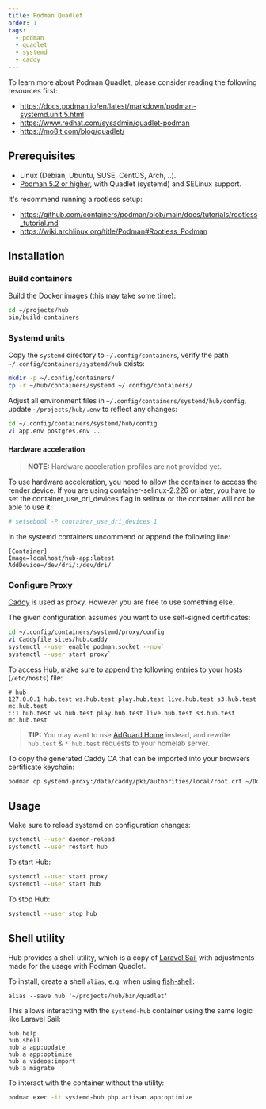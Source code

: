 ```yaml
---
title: Podman Quadlet
order: 1
tags:
  - podman
  - quadlet
  - systemd
  - caddy
---
```


To learn more about Podman Quadlet, please consider reading the following resources first:

- <https://docs.podman.io/en/latest/markdown/podman-systemd.unit.5.html>
- <https://www.redhat.com/sysadmin/quadlet-podman>
- <https://mo8it.com/blog/quadlet/>

## Prerequisites

- Linux (Debian, Ubuntu, SUSE, CentOS, Arch, ..).
- [Podman 5.2 or higher](https://podman.io/), with Quadlet (systemd) and SELinux support.

It's recommend running a rootless setup:

- <https://github.com/containers/podman/blob/main/docs/tutorials/rootless_tutorial.md>
- <https://wiki.archlinux.org/title/Podman#Rootless_Podman>

## Installation

### Build containers

Build the Docker images (this may take some time):

```bash
cd ~/projects/hub
bin/build-containers
```

### Systemd units

Copy the `systemd` directory to `~/.config/containers`, verify the path `~/.config/containers/systemd/hub` exists:

```bash
mkdir -p ~/.config/containers/
cp -r ~/hub/containers/systemd ~/.config/containers/
```

Adjust all environment files in `~/.config/containers/systemd/hub/config`, update `~/projects/hub/.env` to reflect any changes:

```bash
cd ~/.config/containers/systemd/hub/config
vi app.env postgres.env ..
```

#### Hardware acceleration

> **NOTE:** Hardware acceleration profiles are not provided yet.

To use hardware acceleration, you need to allow the container to access the render device. If you are using container-selinux-2.226 or later, you have to set the container_use_dri_devices flag in selinux or the container will not be able to use it:

```bash
# setsebool -P container_use_dri_devices 1
```

In the systemd containers uncommend or append the following line:

```systemd
[Container]
Image=localhost/hub-app:latest
AddDevice=/dev/dri/:/dev/dri/
```

### Configure Proxy

[Caddy](https://caddyserver.com/) is used as proxy. However you are free to use something else.

The given configuration assumes you want to use self-signed certificates:

```bash
cd ~/.config/containers/systemd/proxy/config
vi Caddyfile sites/hub.caddy
systemctl --user enable podman.socket --now`
systemctl --user start proxy`
```

To access Hub, make sure to append the following entries to your hosts (`/etc/hosts`) file:

```text
# hub
127.0.0.1 hub.test ws.hub.test play.hub.test live.hub.test s3.hub.test mc.hub.test
::1 hub.test ws.hub.test play.hub.test live.hub.test s3.hub.test mc.hub.test
```

> **TIP:** You may want to use [AdGuard Home](https://adguard.com/en/adguard-home/overview.html) instead, and rewrite `hub.test` & `*.hub.test` requests to your homelab server.

To copy the generated Caddy CA that can be imported into your browsers certificate keychain:

```bash
podman cp systemd-proxy:/data/caddy/pki/authorities/local/root.crt ~/Downloads/proxy.crt
```

## Usage

Make sure to reload systemd on configuration changes:

```bash
systemctl --user daemon-reload
systemctl --user restart hub
```

To start Hub:

```bash
systemctl --user start proxy
systemctl --user start hub
```

To stop Hub:

```bash
systemctl --user stop hub
```

## Shell utility

Hub provides a shell utility, which is a copy of [Laravel Sail](https://github.com/laravel/sail/blob/1.x/bin/sail) with adjustments made for the usage with Podman Quadlet.

To install, create a shell `alias`, e.g. when using [fish-shell](https://fishshell.com/docs/current/cmds/alias.html):

```fish
alias --save hub '~/projects/hub/bin/quadlet'
```

This allows interacting with the `systemd-hub` container using the same logic like Laravel Sail:

```fish
hub help
hub shell
hub a app:update
hub a app:optimize
hub a videos:import
hub a migrate
```

To interact with the container without the utility:

```bash
podman exec -it systemd-hub php artisan app:optimize
```
